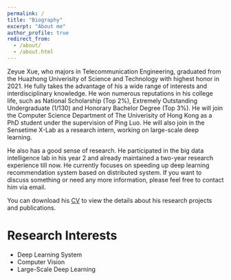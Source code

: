 ```yaml
---
permalink: /
title: "Biography"
excerpt: "About me"
author_profile: true
redirect_from: 
  - /about/
  - /about.html
---
```


Zeyue Xue, who majors in Telecommunication Engineering, graduated from the Huazhong Univerisity of Science and Technology with highest honor in 2021. He fully takes the advantage of his a wide range of interests and interdisciplinary knowledge. He won numerous reputations in his college life, such as National Scholarship (Top 2%), Extremely Outstanding Undergraduate (1/130) and Honorary Bachelor Degree (Top 3%). He will join the Computer Science Department of The Univerisity of Hong Kong as a PhD student under the supervision of Ping Luo. He will also join in the Sensetime X-Lab as a research intern, working on large-scale deep learning.

He also has a good sense of research. He participated in the big data intelligence lab in his year 2 and already maintained a two-year research experience till now. He currently focuses on speeding up deep learning recommendation system based on distributed system. If you want to discuss something or need any more information, please feel free to contact him via email.

You can download his [CV](http://xuezeyue.github.io/files/resume.pdf) to view the details about his research projects and publications.  

Research Interests
======
  * Deep Learning System
  * Computer Vision
  * Large-Scale Deep Learning

